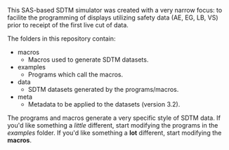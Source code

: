 This SAS-based SDTM simulator was created with a very narrow focus: to facilite the programming of displays utilizing safety data (AE, EG, LB, VS) prior to receipt of the first live cut of data. 

The folders in this repository contain:

* macros  
  * Macros used to generate SDTM datasets.
* examples  
  * Programs which call the macros.
* data  
  * SDTM datasets generated by the programs/macros.
* meta  
  * Metadata to be applied to the datasets (version 3.2).

The programs and macros generate a very specific style of SDTM data. If you'd like something a *little* different, start modifying the programs in the *examples* folder. If you'd like something a **lot** different, start modifying the **macros**. 
